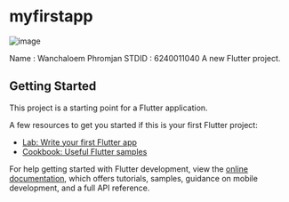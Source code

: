 # myfirstapp
![image](https://user-images.githubusercontent.com/98500757/180417623-5b1c6035-c082-40b1-9467-1ff8e3480b37.png)

Name : Wanchaloem Phromjan
STDID : 6240011040 
A new Flutter project.

## Getting Started

This project is a starting point for a Flutter application.

A few resources to get you started if this is your first Flutter project:

- [Lab: Write your first Flutter app](https://docs.flutter.dev/get-started/codelab)
- [Cookbook: Useful Flutter samples](https://docs.flutter.dev/cookbook)

For help getting started with Flutter development, view the
[online documentation](https://docs.flutter.dev/), which offers tutorials,
samples, guidance on mobile development, and a full API reference.
